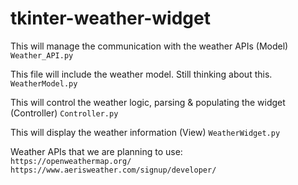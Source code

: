 # tkinter-weather-widget

  
This will manage the communication with the weather APIs  (Model) 
`Weather_API.py`  


This file will include the weather model. Still thinking about this. 
`WeatherModel.py`   

This will control the weather logic, parsing & populating the widget  (Controller)
`Controller.py`   

This will display the weather information  (View)
`WeatherWidget.py`  


Weather APIs that we are planning to use:   
`https://openweathermap.org/`  
`https://www.aerisweather.com/signup/developer/`  


